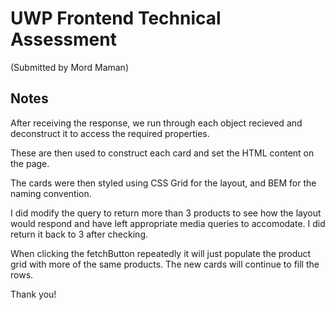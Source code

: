 # UWP Frontend Technical Assessment
(Submitted by Mord Maman)

## Notes

After receiving the response, we run through each object recieved and deconstruct it to access the required properties.

These are then used to construct each card and set the HTML content on the page.

The cards were then styled using CSS Grid for the layout, and BEM for the naming convention. 

I did modify the query to return more than 3 products to see how the layout would respond and have left appropriate media queries to accomodate. I did return it back to 3 after checking.

When clicking the fetchButton repeatedly it will just populate the product grid with more of the same products. The new cards will continue to fill the rows. 

Thank you!